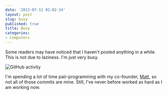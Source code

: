 ```yaml
---
date: '2013-07-11 02:02:34'
layout: post
slug: busy
published: true
title: Busy
categories:
- Computers
---
```


Some readers may have noticed that I haven't posted anything in a while. This is not due to laziness. I'm just very busy.

![GitHub activity](/images/github_activity_busy.gif)

I'm spending a lot of time pair-programming with my co-founder, [Matt](https://github.com/kans/), so not all of those commits are mine. Still, I've never before worked as hard as I am working now.
